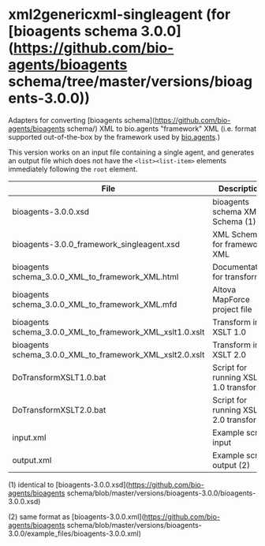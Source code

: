 # xml2genericxml-singleagent (for [bioagents schema 3.0.0](https://github.com/bio-agents/bioagents schema/tree/master/versions/bioagents-3.0.0))
Adapters for converting [bioagents schema](https://github.com/bio-agents/bioagents schema/) XML to bio.agents "framework" XML (i.e. format supported out-of-the-box by the framework used by [bio.agents](https://bio.agents).)

This version works on an input file containing a single agent, and generates an output file which does not have the ```<list><list-item>``` elements immediately following the ```root``` element.

File | Description
---- | -----------
bioagents-3.0.0.xsd | bioagents schema XML Schema (1)
bioagents-3.0.0_framework_singleagent.xsd | XML Schema for framework XML
bioagents schema_3.0.0_XML_to_framework_XML.html | Documentation for transform
bioagents schema_3.0.0_XML_to_framework_XML.mfd | Altova MapForce project file
bioagents schema_3.0.0_XML_to_framework_XML_xslt1.0.xslt | Transform in XSLT 1.0 
bioagents schema_3.0.0_XML_to_framework_XML_xslt2.0.xslt | Transform in XSLT 2.0 
DoTransformXSLT1.0.bat | Script for running XSLT 1.0 transform
DoTransformXSLT2.0.bat | Script for running XSLT 2.0 transform
input.xml | Example script input 
output.xml | Example script output (2)

(1) identical to [bioagents-3.0.0.xsd](https://github.com/bio-agents/bioagents schema/blob/master/versions/bioagents-3.0.0/bioagents-3.0.0.xsd)

(2) same format as [bioagents-3.0.0.xml](https://github.com/bio-agents/bioagents schema/blob/master/versions/bioagents-3.0.0/example_files/bioagents-3.0.0.xml)